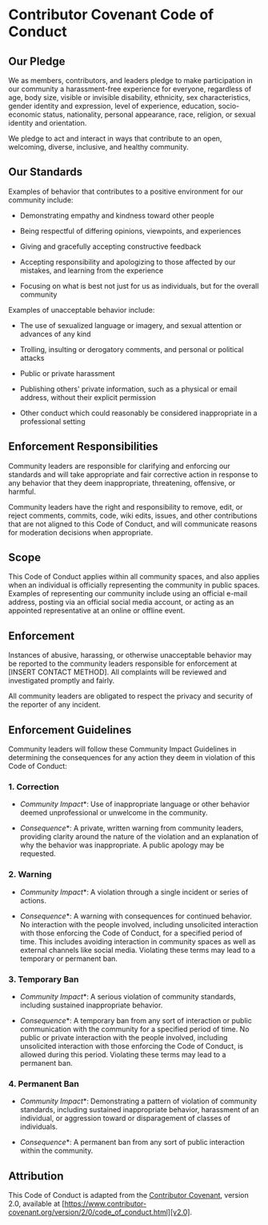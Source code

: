 # Contributor Covenant Code of Conduct

## Our Pledge

We as members, contributors, and leaders pledge to make participation in our
community a harassment-free experience for everyone, regardless of age, body
size, visible or invisible disability, ethnicity, sex characteristics, gender
identity and expression, level of experience, education, socio-economic status,
nationality, personal appearance, race, religion, or sexual identity
and orientation.

We pledge to act and interact in ways that contribute to an open, welcoming,
diverse, inclusive, and healthy community.

## Our Standards

Examples of behavior that contributes to a positive environment for our
community include:

-    Demonstrating empathy and kindness toward other people
-    Being respectful of differing opinions, viewpoints, and experiences
-    Giving and gracefully accepting constructive feedback
-    Accepting responsibility and apologizing to those affected by our mistakes,
    and learning from the experience

-    Focusing on what is best not just for us as individuals, but for the
    overall community

Examples of unacceptable behavior include:

-    The use of sexualized language or imagery, and sexual attention or
    advances of any kind

-    Trolling, insulting or derogatory comments, and personal or political attacks
-    Public or private harassment
-    Publishing others' private information, such as a physical or email
    address, without their explicit permission

-    Other conduct which could reasonably be considered inappropriate in a
    professional setting

## Enforcement Responsibilities

Community leaders are responsible for clarifying and enforcing our standards and
will take appropriate and fair corrective action in response to any behavior that
they deem inappropriate, threatening, offensive, or harmful.

Community leaders have the right and responsibility to remove, edit, or reject
comments, commits, code, wiki edits, issues, and other contributions that are
not aligned to this Code of Conduct, and will communicate reasons for moderation
decisions when appropriate.

## Scope

This Code of Conduct applies within all community spaces, and also applies when
an individual is officially representing the community in public spaces.
Examples of representing our community include using an official e-mail address,
posting via an official social media account, or acting as an appointed
representative at an online or offline event.

## Enforcement

Instances of abusive, harassing, or otherwise unacceptable behavior may be
reported to the community leaders responsible for enforcement at
[INSERT CONTACT METHOD].
All complaints will be reviewed and investigated promptly and fairly.

All community leaders are obligated to respect the privacy and security of the
reporter of any incident.

## Enforcement Guidelines

Community leaders will follow these Community Impact Guidelines in determining
the consequences for any action they deem in violation of this Code of Conduct:

### 1. Correction

- *Community Impact**: Use of inappropriate language or other behavior deemed
unprofessional or unwelcome in the community.

- *Consequence**: A private, written warning from community leaders, providing
clarity around the nature of the violation and an explanation of why the
behavior was inappropriate. A public apology may be requested.

### 2. Warning

- *Community Impact**: A violation through a single incident or series
of actions.

- *Consequence**: A warning with consequences for continued behavior. No
interaction with the people involved, including unsolicited interaction with
those enforcing the Code of Conduct, for a specified period of time. This
includes avoiding interaction in community spaces as well as external channels
like social media. Violating these terms may lead to a temporary or
permanent ban.

### 3. Temporary Ban

- *Community Impact**: A serious violation of community standards, including
sustained inappropriate behavior.

- *Consequence**: A temporary ban from any sort of interaction or public
communication with the community for a specified period of time. No public or
private interaction with the people involved, including unsolicited interaction
with those enforcing the Code of Conduct, is allowed during this period.
Violating these terms may lead to a permanent ban.

### 4. Permanent Ban

- *Community Impact**: Demonstrating a pattern of violation of community
standards, including sustained inappropriate behavior, harassment of an
individual, or aggression toward or disparagement of classes of individuals.

- *Consequence**: A permanent ban from any sort of public interaction within
the community.

## Attribution

This Code of Conduct is adapted from the [Contributor Covenant][homepage],
version 2.0, available at
[https://www.contributor-covenant.org/version/2/0/code_of_conduct.html][v2.0].

[homepage]: <https://www.contributor-covenant.org>
[v2.0]: <https://www.contributor-covenant.org/version/2/0/code_of_conduct.html>
